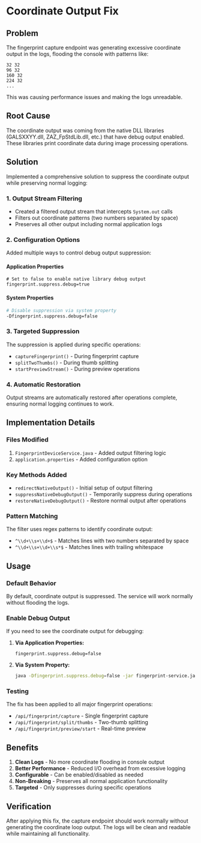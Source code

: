 # Coordinate Output Fix

## Problem
The fingerprint capture endpoint was generating excessive coordinate output in the logs, flooding the console with patterns like:
```
32 32
96 32
160 32
224 32
...
```

This was causing performance issues and making the logs unreadable.

## Root Cause
The coordinate output was coming from the native DLL libraries (GALSXXYY.dll, ZAZ_FpStdLib.dll, etc.) that have debug output enabled. These libraries print coordinate data during image processing operations.

## Solution
Implemented a comprehensive solution to suppress the coordinate output while preserving normal logging:

### 1. Output Stream Filtering
- Created a filtered output stream that intercepts `System.out` calls
- Filters out coordinate patterns (two numbers separated by space)
- Preserves all other output including normal application logs

### 2. Configuration Options
Added multiple ways to control debug output suppression:

#### Application Properties
```properties
# Set to false to enable native library debug output
fingerprint.suppress.debug=true
```

#### System Properties
```bash
# Disable suppression via system property
-Dfingerprint.suppress.debug=false
```

### 3. Targeted Suppression
The suppression is applied during specific operations:
- `captureFingerprint()` - During fingerprint capture
- `splitTwoThumbs()` - During thumb splitting
- `startPreviewStream()` - During preview operations

### 4. Automatic Restoration
Output streams are automatically restored after operations complete, ensuring normal logging continues to work.

## Implementation Details

### Files Modified
1. `FingerprintDeviceService.java` - Added output filtering logic
2. `application.properties` - Added configuration option

### Key Methods Added
- `redirectNativeOutput()` - Initial setup of output filtering
- `suppressNativeDebugOutput()` - Temporarily suppress during operations
- `restoreNativeDebugOutput()` - Restore normal output after operations

### Pattern Matching
The filter uses regex patterns to identify coordinate output:
- `^\\d+\\s+\\d+$` - Matches lines with two numbers separated by space
- `^\\d+\\s+\\d+\\s*$` - Matches lines with trailing whitespace

## Usage

### Default Behavior
By default, coordinate output is suppressed. The service will work normally without flooding the logs.

### Enable Debug Output
If you need to see the coordinate output for debugging:

1. **Via Application Properties:**
   ```properties
   fingerprint.suppress.debug=false
   ```

2. **Via System Property:**
   ```bash
   java -Dfingerprint.suppress.debug=false -jar fingerprint-service.jar
   ```

### Testing
The fix has been applied to all major fingerprint operations:
- `/api/fingerprint/capture` - Single fingerprint capture
- `/api/fingerprint/split/thumbs` - Two-thumb splitting
- `/api/fingerprint/preview/start` - Real-time preview

## Benefits
1. **Clean Logs** - No more coordinate flooding in console output
2. **Better Performance** - Reduced I/O overhead from excessive logging
3. **Configurable** - Can be enabled/disabled as needed
4. **Non-Breaking** - Preserves all normal application functionality
5. **Targeted** - Only suppresses during specific operations

## Verification
After applying this fix, the capture endpoint should work normally without generating the coordinate loop output. The logs will be clean and readable while maintaining all functionality.
